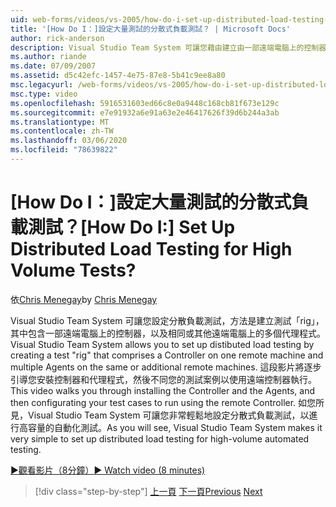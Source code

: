 ```yaml
---
uid: web-forms/videos/vs-2005/how-do-i-set-up-distributed-load-testing-for-high-volume-tests
title: '[How Do I：]設定大量測試的分散式負載測試？ | Microsoft Docs'
author: rick-anderson
description: Visual Studio Team System 可讓您藉由建立由一部遠端電腦上的控制器組成的測試「rig」來設定分散負載測試，並 multipl 。
ms.author: riande
ms.date: 07/09/2007
ms.assetid: d5c42efc-1457-4e75-87e8-5b41c9ee8a80
msc.legacyurl: /web-forms/videos/vs-2005/how-do-i-set-up-distributed-load-testing-for-high-volume-tests
msc.type: video
ms.openlocfilehash: 5916531603ed66c8e0a9448c168cb81f673e129c
ms.sourcegitcommit: e7e91932a6e91a63e2e46417626f39d6b244a3ab
ms.translationtype: MT
ms.contentlocale: zh-TW
ms.lasthandoff: 03/06/2020
ms.locfileid: "78639822"
---
```

# <a name="how-do-i-set-up-distributed-load-testing-for-high-volume-tests"></a><span data-ttu-id="6477f-104">[How Do I：]設定大量測試的分散式負載測試？</span><span class="sxs-lookup"><span data-stu-id="6477f-104">[How Do I:] Set Up Distributed Load Testing for High Volume Tests?</span></span>

<span data-ttu-id="6477f-105">依[Chris Menegay](https://twitter.com/CMenegay)</span><span class="sxs-lookup"><span data-stu-id="6477f-105">by [Chris Menegay](https://twitter.com/CMenegay)</span></span>

<span data-ttu-id="6477f-106">Visual Studio Team System 可讓您設定分散負載測試，方法是建立測試「rig」，其中包含一部遠端電腦上的控制器，以及相同或其他遠端電腦上的多個代理程式。</span><span class="sxs-lookup"><span data-stu-id="6477f-106">Visual Studio Team System allows you to set up distibuted load testing by creating a test "rig" that comprises a Controller on one remote machine and multiple Agents on the same or additional remote machines.</span></span> <span data-ttu-id="6477f-107">這段影片將逐步引導您安裝控制器和代理程式，然後不同您的測試案例以使用遠端控制器執行。</span><span class="sxs-lookup"><span data-stu-id="6477f-107">This video walks you through installing the Controller and the Agents, and then configurating your test cases to run using the remote Controller.</span></span> <span data-ttu-id="6477f-108">如您所見，Visual Studio Team System 可讓您非常輕鬆地設定分散式負載測試，以進行高容量的自動化測試。</span><span class="sxs-lookup"><span data-stu-id="6477f-108">As you will see, Visual Studio Team System makes it very simple to set up distributed load testing for high-volume automated testing.</span></span>

[<span data-ttu-id="6477f-109">&#9654;觀看影片（8分鐘）</span><span class="sxs-lookup"><span data-stu-id="6477f-109">&#9654; Watch video (8 minutes)</span></span>](https://channel9.msdn.com/Blogs/ASP-NET-Site-Videos/how-do-i-set-up-distributed-load-testing-for-high-volume-tests)

> [!div class="step-by-step"]
> <span data-ttu-id="6477f-110">[上一頁](how-do-i-tune-web-application-performance-with-profiling.md)
> [下一頁](how-do-i-enforce-coding-standards-with-code-analysis.md)</span><span class="sxs-lookup"><span data-stu-id="6477f-110">[Previous](how-do-i-tune-web-application-performance-with-profiling.md)
[Next](how-do-i-enforce-coding-standards-with-code-analysis.md)</span></span>

